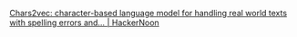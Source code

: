 
[Chars2vec: character-based language model for handling real world texts with spelling errors and… | HackerNoon](https://hackernoon.com/chars2vec-character-based-language-model-for-handling-real-world-texts-with-spelling-errors-and-a3e4053a147d)
